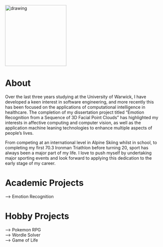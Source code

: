 <!-- ![Book logo](./docs/assets/images/Profile_Pic.png)</br  > -->

<img src="./docs/assets/images/Profile_Pic.png" alt="drawing" width="200"/>

# About
Over the last three years studying at the University of Warwick, I have developed a keen interest in software engineering, and more recently this has been focused on the applications of computational intelligence in healthcare. The completion of my dissertation project titled “Emotion Recognition from a Sequence of 3D Facial Point Clouds” has highlighted my interests in affective computing and computer vision, as well as the application machine leaning technologies to enhance multiple aspects of people’s lives.

From competing at an international level in Alpine Skiing whilst in school, to completing my first 70.3 Ironman Triathlon before turning 20, sport has always been a major part of my life. I love to push myself by undertaking major sporting events and look forward to applying this dedication to the early stage of my career. 

# Academic Projects
--> Emotion Recognition

# Hobby Projects
--> Pokemon RPG <br />
--> Wordle Solver <br />
--> Game of Life
